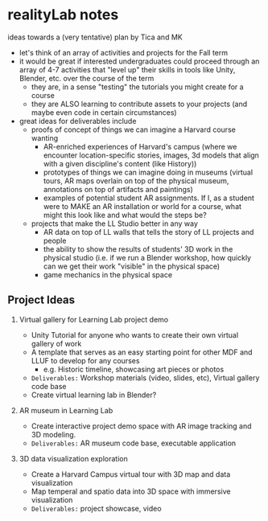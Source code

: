 # realityLab notes


ideas towards a (very tentative) plan by Tica and MK


* let's think of an array of activities and projects for the Fall term
* it would be great if interested undergraduates could proceed through an array of 4-7 activities that "level up" their skills in tools like Unity, Blender, etc. over the course of the term
    * they are, in a sense "testing" the tutorials you might create for a course
    * they are ALSO learning to contribute assets to your projects (and maybe even code in certain circumstances)
* great ideas for deliverables include
    * proofs of concept of things we can imagine a Harvard course wanting
        * AR-enriched experiences of Harvard's campus (where we encounter location-specific stories, images, 3d models that align with a given discipline's content (like History))
        * prototypes of things we can imagine doing in museums (virtual tours, AR maps overlain on top of the physical museum, annotations on top of artifacts and paintings)
        * examples of potential student AR assignments. If I, as a student were to MAKE an AR installation or world for a course, what might this look like and what would the steps be?
    * projects that make the LL Studio better in any way
        * AR data on top of LL walls that tells the story of LL projects and people
        * the ability to show the results of students' 3D work in the physical studio (i.e. if we run a Blender workshop, how quickly can we get their work "visible" in the physical space)
        * game mechanics in the physical space


## Project Ideas
1. Virtual gallery for Learning Lab project demo
    * Unity Tutorial for anyone who wants to create their own virtual gallery of work
    * A template that serves as an easy starting point for other MDF and LLUF to develop for any courses
        * e.g. Historic timeline, showcasing art pieces or photos
    * `Deliverables:` Workshop materials (video, slides, etc), Virtual gallery code base
    * Create virtual learning lab in Blender?

2. AR museum in Learning Lab
    * Create interactive project demo space with AR image tracking and 3D modeling.
    * `Deliverables:` AR museum code base, executable application

3. 3D data visualization exploration
    * Create a Harvard Campus virtual tour with 3D map and data visualization 
    * Map temperal and spatio data into 3D space with immersive visualization
    * `Deliverables:` project showcase, video